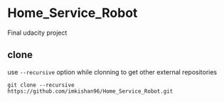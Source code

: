 # Home_Service_Robot
Final udacity project

## clone
use `--recursive` option while clonning to get other external repositories
```
git clone --recursive https://github.com/imkishan96/Home_Service_Robot.git

```
